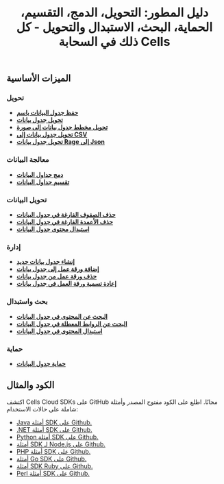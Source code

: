﻿---
title: "دليل المطور: التحويل، الدمج، التقسيم، الحماية، البحث، الاستبدال والتحويل - كل ذلك في السحابة Cells"
second_title: Documen
linktitle: دليل المطور
ArticleTitle: Convert, Merge, Split, Protect, Search, Replace & Transform — All in Cells Cloud
type: docs
url: /ar/developer-guide/
aliases: [/developer-guide-v4.0/]
keywords: How to use Aspose.Cells Cloud REST APIs.  Conversion, Merge, Split, Protect, Search, Replace, Transform. Office Excel 2016,  Office Excel 2019,office Excel 365
description: يصف دليل المطور هذا السيناريوهات العملية والنصائح لمساعدتك على استخدام ميزات Aspose.Cells for .NET المحددة، أو تحقيق مظهر مستند Excel معين، أو جعل حالة الاستخدام ممكنة
weight: 20
kwords: Excel، Office السحابة، REST API، تحويل/دمج/تقسيم/حماية، جدول بيانات، PDF، CSV، JSON، Markdown، دليل المطور
---
## **الميزات الأساسية**

### **تحويل**

- **[حفظ جدول البيانات باسم](https://docs.aspose.cloud/cells/save-an-excel-file-as-other-formats-files/)**
- **[تحويل جدول بيانات](https://docs.aspose.cloud/cells/convert-spreadsheet/)**
- **[تحويل مخطط جدول بيانات إلى صورة](https://docs.aspose.cloud/cells/convert-chart-to-image/)**
- **[تحويل جدول بيانات إلى CSV](https://docs.aspose.cloud/cells/convert-table-to-csv/)**
- **[تحويل جدول بيانات Rage إلى Json](https://docs.aspose.cloud/cells/convert-range-to-json/)**

### **معالجة البيانات**

- **[دمج جداول البيانات](https://docs.aspose.cloud/cells/merge-spreadsheets/)**
- **[تقسيم جداول البيانات](https://docs.aspose.cloud/cells/split-spreadsheet/)**

### **تحويل البيانات**

- **[حذف الصفوف الفارغة في جدول البيانات](https://docs.aspose.cloud/cells/delete-spreadsheet-blank-rows/)**
- **[حذف الأعمدة الفارغة في جدول البيانات](https://docs.aspose.cloud/cells/delete-spreadsheet-blank-columns/)**
- **[استبدال محتوى جدول البيانات](https://docs.aspose.cloud/cells/replace-spreadsheet-content/)**

### **إدارة**

- **[إنشاء جدول بيانات جديد](https://docs.aspose.cloud/cells/create-spreadsheet/)**
- **[إضافة ورقة عمل إلى جدول بيانات](https://docs.aspose.cloud/cells/add-worksheet-to-spreadsheet/)**
- **[حذف ورقة عمل من جدول بيانات](https://docs.aspose.cloud/cells/delete-worksheet-from-spreadsheet/)**
- **[إعادة تسمية ورقة العمل في جدول بيانات](https://docs.aspose.cloud/cells/rename-worksheet-in-spreadsheet/)**

### **بحث واستبدال**

- **[البحث عن المحتوى في جدول البيانات](https://docs.aspose.cloud/cells/search-spreadsheet-content/)**
- **[البحث عن الروابط المعطلة في جدول البيانات](https://docs.aspose.cloud/cells/search-spreadsheet-broken-links/)**
- **[استبدال المحتوى في جدول البيانات](https://docs.aspose.cloud/cells/replace-spreadsheet-content/)**

### **حماية**

- **[حماية جدول البيانات](https://docs.aspose.cloud/cells/protect-spreadsheet/)**

## **الكود والمثال**

اكتشف Cells Cloud SDKs على GitHub مجانًا. اطلع على الكود مفتوح المصدر وأمثلة شاملة على حالات الاستخدام:

- [Java أمثلة SDK على Github.](https://github.com/aspose-cells-cloud/aspose-cells-cloud-java/tree/master/Examples)
- [.NET أمثلة SDK على Github.](https://github.com/aspose-cells-cloud/aspose-cells-cloud-dotnet/tree/master/examples)
- [Python أمثلة SDK على Github.](https://github.com/aspose-cells-cloud/aspose-cells-cloud-python/tree/master/examples)
- [أمثلة SDK لـ Node.js على Github.](https://github.com/aspose-cells-cloud/aspose-cells-cloud-node/tree/master/Examples)
- [PHP أمثلة SDK على Github.](https://github.com/aspose-cells-cloud/aspose-cells-cloud-php/tree/master/examples)
- [أمثلة Go SDK على Github.](https://github.com/aspose-cells-cloud/aspose-cells-cloud-go/tree/master/examples)
- [أمثلة SDK Ruby على Github.](https://github.com/aspose-cells-cloud/aspose-cells-cloud-ruby/tree/master/examples)
- [Perl أمثلة SDK على Github.](https://github.com/aspose-cells-cloud/aspose-cells-cloud-perl/tree/master/examples)
